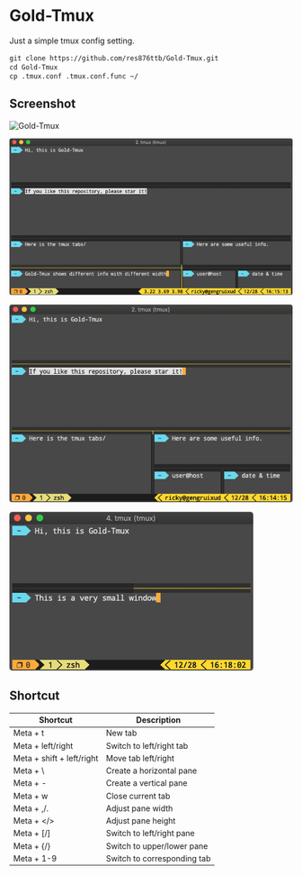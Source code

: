 # Gold-Tmux
Just a simple tmux config setting.

```shell
git clone https://github.com/res876ttb/Gold-Tmux.git
cd Gold-Tmux
cp .tmux.conf .tmux.conf.func ~/
```

## Screenshot
![Gold-Tmux](https://imgur.com/ufp9Gfb.jpg)

![Gold-Tmux-wide](./screenshots/wide.png)

![Gold-Tmux-moderate](./screenshots/moderate.png)

![Gold-Tmux-narrow](./screenshots/narrow.png)

## Shortcut
| Shortcut | Description |
| --- | --- |
| Meta + t | New tab |
| Meta + left/right | Switch to left/right tab |
| Meta + shift + left/right  | Move tab left/right |
| Meta + \\ | Create a horizontal pane |
| Meta + -  | Create a vertical pane |
| Meta + w  | Close current tab |
| Meta + ,/.  | Adjust pane width |
| Meta +  \</\> | Adjust pane height |
| Meta + \[/\]  | Switch to left/right pane |
| Meta + {/}  | Switch to upper/lower pane |
| Meta + 1-9  | Switch to corresponding tab |
